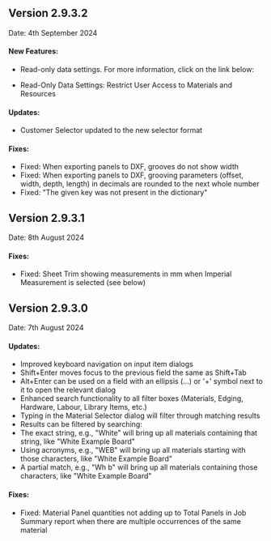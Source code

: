 ## Version 2.9.3.2
Date: 4th September 2024

#### New Features:

- Read-only data settings. For more information, click on the link below:

- Read-Only Data Settings: Restrict User Access to Materials and Resources
#### Updates:

- Customer Selector updated to the new selector format

#### Fixes:

- Fixed: When exporting panels to DXF, grooves do not show width
- Fixed: When exporting panels to DXF, grooving parameters (offset, width, depth, length) in decimals are rounded to the next whole number
- Fixed: "The given key was not present in the dictionary"

## Version 2.9.3.1
Date: 8th August 2024

#### Fixes:

- Fixed: Sheet Trim showing measurements in mm when Imperial Measurement is selected (see below)


## Version 2.9.3.0

Date: 7th August 2024

#### Updates:

- Improved keyboard navigation on input item dialogs
- Shift+Enter moves focus to the previous field the same as Shift+Tab
- Alt+Enter can be used on a field with an ellipsis (...) or '+' symbol next to it to open the relevant dialog
- Enhanced search functionality to all filter boxes (Materials, Edging, Hardware, Labour, Library Items, etc.)
- Typing in the Material Selector dialog will filter through matching results
- Results can be filtered by searching:
- The exact string, e.g., "White" will bring up all materials containing that string, like "White Example Board"
- Using acronyms, e.g., "WEB" will bring up all materials starting with those characters, like "White Example Board"
- A partial match, e.g., "Wh b" will bring up all materials containing those characters, like "White Example Board"

#### Fixes:

- Fixed: Material Panel quantities not adding up to Total Panels in Job Summary report when there are multiple occurrences of the same material

